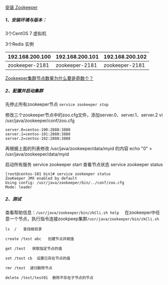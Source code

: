 [安装 Zookeeper](06-安装-RabbitMQ.md)

##### 1、安装环境与版本：

3个CentOS 7 虚拟机

3个Redis 实例

| 192.168.200.100 | 192.168.200.101 | 192.168.200.102 |
| --------------- | --------------- | --------------- |
| zookeeper-2181      | zookeeper-2181      | zookeeper-2181      |
[Zookeeper集群节点数量为什么要是奇数个？](https://blog.csdn.net/u010476994/article/details/79806041)

##### 2、配置并启动集群
先停止所有zookeeper节点 ```service zookeeper stop```

修改三个zookeeper节点中的zoo.cfg文件，添加server.0、server.1、server.2
vi /usr/java/zookeeper/conf/zoo.cfg
```
server.0=centos-100:2888:3888
server.1=centos-101:2888:3888
server.2=centos-102:2888:3888
```
再根据上面的列表修改 /usr/java/zookeeper/data/myid 的内容
echo "0" > /usr/java/zookeeper/data/myid

启动所有服务
service zookeeper start
查看节点状态
service zookeeper status
```
[root@centos-101 bin]# service zookeeper status
ZooKeeper JMX enabled by default
Using config: /usr/java/zookeeper/bin/../conf/zoo.cfg
Mode: leader
```

##### 2、测试
查看帮助信息：```/usr/java/zookeeper/bin/zkCli.sh help  ```
在zookeeper中任意一个节点，执行指令连接zookpeep集群```/usr/java/zookeeper/bin/zkCli.sh```
```
ls  /   查找根目录

create /test abc   创建节点并赋值

get /test   获取指定节点的值

set /test cb  设置已存在节点的值

rmr /test  递归删除节点

delete /test/test01  删除不存在子节点的节点
```

